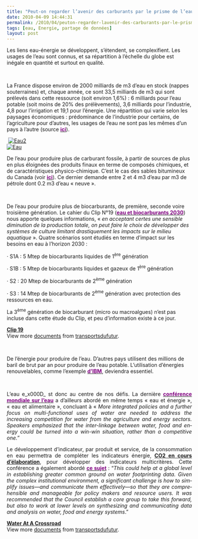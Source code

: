```yaml
---
title: "Peut-on regarder l’avenir des carburants par le prisme de l’eau ?"
date: 2010-04-09 14:44:31
permalink: /2010/04/peuton-regarder-lavenir-des-carburants-par-le-prisme-de-leau.html
tags: [eau, Energie, partage de données]
layout: post
---
```


<p class="MsoNormal"><span>Les liens eau-énergie se développent, s’étendent, se complexifient. Les usages de l’eau sont connus, et sa répartition à l’échelle du globe est inégale en quantité et surtout en qualité.</span></p> <p class="MsoNormal"><span> </span></p> <p class="MsoNormal"><span>La France dispose environ de 2000 milliards de m3 d’eau en stock (nappes souterraines) et, chaque année, ce sont 33,5 milliards de m3 qui sont prélevés dans cette ressource (soit environ 1,6%) : 6 milliards pour l’eau potable (soit moins de 20% des prélèvements), 3,6 milliards pour l’industrie, 4,8 pour l’irrigation et 19,1 pour l’énergie. Une répartition qui varie selon les paysages économiques : prédominance de l’industrie pour certains, de l’agriculture pour d’autres, les usages de l’eau ne sont pas les mêmes d’un pays à l’autre (source <strong><a href="http://www.lesentreprisesdeleau.com/leau-en-france-en-quelques-chiffres/"><font color="#800080">ici</font></a></strong>).</span></p> <p class="MsoNormal"><span> <a href="https://gabrielplassat.github.io/transportsdufutur/wp-content/uploads/sites/6/old/6a0120a66d2ad4970b0133ec918659970b-pi.jpg"><img alt="Eau2" border="0" class="asset asset-image at-xid-6a0120a66d2ad4970b0133ec918659970b " src="/wp-content/uploads/sites/6/old/6a0120a66d2ad4970b0133ec918659970b-320pi.jpg" title="Eau2" /></a> <br /><a href="https://gabrielplassat.github.io/transportsdufutur/wp-content/uploads/sites/6/old/6a0120a66d2ad4970b01347fc18df0970c-pi.jpg" rel="lightbox"><img alt="Eau" border="0" class="asset asset-image at-xid-6a0120a66d2ad4970b01347fc18df0970c " src="/wp-content/uploads/sites/6/old/6a0120a66d2ad4970b01347fc18df0970c-320pi.jpg" title="Eau" /></a> <br /></span></p> <p class="MsoNormal"><span>De l’eau pour produire plus de carburant fossile, à partir de sources de plus en plus éloignées des produits finaux en terme de composés chimiques, et de caractéristiques physico-chimique. C’est le cas des sables bitumineux du Canada (voir <strong><a href="http://www.neb.gc.ca/clf-nsi/rnrgynfmtn/nrgyrprt/lsnd/pprtntsndchllngs20152006/qapprtntsndchllngs20152006-fra.html"><font color="#800080">ici</font></a></strong>). Ce dernier demande entre 2 et 4 m3 d’eau par m3 de pétrole dont 0.2 m3 d’eau « neuve ».</span></p> <p class="MsoNormal"><span>  </span></p>  <!--more-->  <p class="MsoNormal"><span>De l’eau pour produire plus de biocarburants, de première, seconde voire troisième génération. Le cahier du Clip N°19 (<strong><a href="https://gabrielplassat.github.io/transportsdufutur/wp-content/uploads/sites/6/2010/04/clip_19.pdf"><font color="#800080">eau et biocarburants 2030</font></a></strong>) nous apporte quelques informations, « <em>en acceptant certes une sensible diminution de la production totale, on peut faire le choix de développer des systèmes de culture limitant drastiquement les impacts sur le milieu aquatique </em>». Quatre scénarios sont étudiés en terme d’impact sur les besoins en eau à l’horizon 2030 :</span></p> <p class="MsoNormal"><span><span>·<span> </span></span></span><span dir="ltr"><span>S1A : 5 Mtep de biocarburants liquides de 1<sup>ère</sup> génération</span></span></p> <p class="MsoNormal"><span><span>·<span> </span></span></span><span dir="ltr"><span>S1B : 5 Mtep de biocarburants liquides et gazeux de 1<sup>ère</sup> génération</span></span></p> <p class="MsoNormal"><span><span>·<span> </span></span></span><span dir="ltr"><span>S2 : 20 Mtep de biocarburants de 2<sup>ème</sup> génération</span></span></p> <p class="MsoNormal"><span><span>·<span> </span></span></span><span dir="ltr"><span>S3 : 14 Mtep de biocarburants de 2<sup>ème</sup> génération avec protection des ressources en eau.</span></span></p> <p class="MsoNormal"><span>La 3<sup>ème</sup> génération de biocarburant (micro ou macroalgues) n’est pas incluse dans cette étude du Clip, et peu d’information existe à ce jour.</span></p> <div id="__ss_3674603"><strong><a href="http://www.slideshare.net/transportsdufutur/clip-19" title="Clip 19">Clip 19</a></strong>   <div>View more <a href="http://www.slideshare.net/">documents</a> from <a href="http://www.slideshare.net/transportsdufutur">transportsdufutur</a>.</div></div> <p class="MsoNormal"><span> </span></p> <p class="MsoNormal"><span>De l’énergie pour produire de l’eau. D’autres pays utilisent des millions de baril de brut par an pour produire de l’eau potable. L’utilisation d’énergies renouvelables, comme l’exemple <strong><a href="http://www.technologyreview.com/energy/25010/?a=f"><font color="#800080">d’IBM</font></a></strong>, deviendra essentiel.</span></p> <p class="MsoNormal"><span> </span></p> <p align="justify" class="MsoNormal"><span>L’eau e_x000D_
st donc au centre de nos défis. La dernière <strong><a href="https://gabrielplassat.github.io/transportsdufutur/wp-content/uploads/sites/6/2010/04/Water_at_a_Crossroad.pdf"><font color="#800080">conférence mondiale sur l’eau</font></a></strong> a d’ailleurs abordé en même temps « eau et énergie », « eau et alimentaire », concluant à « <em>More integrated policies and a further focus on multi-functional uses of water are needed to address the increasing competition for water from the agriculture and energy sectors. </em></span><em><span lang="EN-GB">Speakers emphasized that the inter-linkage between water, food and energy could be turned into a win-win situation, rather than a competitive one.”</span></em></p> <p style="text-align: justify"><span>Le développement d’indicateur, par produit et service, de la consommation en eau permettra de compléter les indicateurs énergie, <strong><a href="http://www.ademe.fr/?name=E165461F117687A14917DF98AE2290E51270654405429.pdf" target="_blank">CO2 en cours d’élaboration</a></strong>, pour développer des indicateurs multicritères. </span><span lang="EN-GB">Cette conférence a également abordé <strong><a href="https://gabrielplassat.github.io/transportsdufutur/wp-content/uploads/sites/6/2010/04/EfficientFootprints.pdf"><font color="#800080">ce sujet</font></a></strong> : “<em>This could help at a global level in establishing greater common ground on water footprinting data. Given the complex institutional environment, a significant challenge is how to simplify issues—and communicate them effectively—so that they are comprehensible and manageable for policy makers and resource users. It was recom­mended that the Council establish a core group to take this forward, but also to work at lower levels on synthesizing and communicating data and analysis on water, food and energy systems</em>.”</span></p> <div id="__ss_3674602"><strong><a href="http://www.slideshare.net/transportsdufutur/water-at-a-crossroad" title="Water At A Crossroad">Water At A Crossroad</a></strong>   <div>View more <a href="http://www.slideshare.net/">documents</a> from <a href="http://www.slideshare.net/transportsdufutur">transportsdufutur</a>.</div></div>
